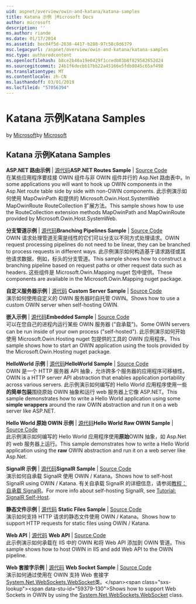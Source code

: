 ```yaml
---
uid: aspnet/overview/owin-and-katana/katana-samples
title: Katana 示例 |Microsoft Docs
author: microsoft
description: ''
ms.author: riande
ms.date: 01/17/2014
ms.assetid: bec04f5d-2638-4417-b288-97c58c8d6379
msc.legacyurl: /aspnet/overview/owin-and-katana/katana-samples
msc.type: authoredcontent
ms.openlocfilehash: b8ce2b40a19e0429f1ccedb03b8f829582652d24
ms.sourcegitcommit: 24b1f6decbb17bb22a45166e5fdb0845c65af498
ms.translationtype: MT
ms.contentlocale: zh-CN
ms.lasthandoff: 03/01/2019
ms.locfileid: "57056394"
---
```

<a name="katana-samples"></a><span data-ttu-id="59379-102">Katana 示例</span><span class="sxs-lookup"><span data-stu-id="59379-102">Katana Samples</span></span>
====================
<span data-ttu-id="59379-103">by [Microsoft](https://github.com/microsoft)</span><span class="sxs-lookup"><span data-stu-id="59379-103">by [Microsoft](https://github.com/microsoft)</span></span>

## <a name="katana-samples"></a><span data-ttu-id="59379-104">Katana 示例</span><span class="sxs-lookup"><span data-stu-id="59379-104">Katana Samples</span></span>

<span data-ttu-id="59379-105">**ASP.NET 路由示例** | [源代码](https://github.com/aspnet/samples/tree/master/samples/aspnet/Katana/AspNetRoutes)</span><span class="sxs-lookup"><span data-stu-id="59379-105">**ASP.NET Routes Sample** | [Source Code](https://github.com/aspnet/samples/tree/master/samples/aspnet/Katana/AspNetRoutes)</span></span>  
<span data-ttu-id="59379-106">在某些应用程序要挂接 OWIN 组件与非 OWIN 组件并行的 Asp.Net 路由表中。</span><span class="sxs-lookup"><span data-stu-id="59379-106">In some applications you will want to hook up OWIN components in the Asp.Net route table side by side with non-OWIN components.</span></span> <span data-ttu-id="59379-107">此示例演示如何使用 MapOwinPath 和提供的 Microsoft.Owin.Host.SystemWeb MapOwinRoute RouteCollection 扩展方法。</span><span class="sxs-lookup"><span data-stu-id="59379-107">This sample shows how to use the RouteCollection extension methods MapOwinPath and MapOwinRoute provided by Microsoft.Owin.Host.SystemWeb.</span></span>

<span data-ttu-id="59379-108">**分支管道示例** | [源代码](https://github.com/aspnet/samples/tree/master/samples/aspnet/Katana/BranchingPipelines)</span><span class="sxs-lookup"><span data-stu-id="59379-108">**Branching Pipelines Sample** | [Source Code](https://github.com/aspnet/samples/tree/master/samples/aspnet/Katana/BranchingPipelines)</span></span>  
<span data-ttu-id="59379-109">OWIN 请求处理管道无需是线性的它们可以分支以不同方式处理请求。</span><span class="sxs-lookup"><span data-stu-id="59379-109">OWIN request processing pipelines do not need to be linear, they can be branched to process requests in different ways.</span></span> <span data-ttu-id="59379-110">此示例演示如何构造基于请求路径或其他请求数据，例如，标头的分支管道。</span><span class="sxs-lookup"><span data-stu-id="59379-110">This sample shows how to construct a branching pipeline based on request paths or other request data such as headers.</span></span> <span data-ttu-id="59379-111">这些组件是 Microsoft.Owin.Mapping nuget 包中提供。</span><span class="sxs-lookup"><span data-stu-id="59379-111">These components are available in the Microsoft.Owin.Mapping nuget package.</span></span>

<span data-ttu-id="59379-112">**自定义服务器示例** | [源代码](https://github.com/aspnet/samples/tree/master/samples/aspnet/Katana/CustomServer) </span><span class="sxs-lookup"><span data-stu-id="59379-112">**Custom Server Sample** | [Source Code](https://github.com/aspnet/samples/tree/master/samples/aspnet/Katana/CustomServer) </span></span>  
<span data-ttu-id="59379-113">演示如何使用自定义的 OWIN 服务器时自托管 OWIN。</span><span class="sxs-lookup"><span data-stu-id="59379-113">Shows how to use a custom OWIN server when self-hosting OWIN.</span></span>

<span data-ttu-id="59379-114">**嵌入示例** | [源代码](https://github.com/aspnet/samples/tree/master/samples/aspnet/Katana/Embedded)</span><span class="sxs-lookup"><span data-stu-id="59379-114">**Embedded Sample** | [Source Code](https://github.com/aspnet/samples/tree/master/samples/aspnet/Katana/Embedded)</span></span>  
<span data-ttu-id="59379-115">可以在您自己的进程内运行某些 OWIN 服务器 (&quot;自承载&quot;)。</span><span class="sxs-lookup"><span data-stu-id="59379-115">Some OWIN servers can be run inside of your own process (&quot;self-hosted&quot;).</span></span> <span data-ttu-id="59379-116">此示例演示如何开始使用 Microsoft.Owin.Hosting nuget 包提供的工具的 OWIN 应用程序。</span><span class="sxs-lookup"><span data-stu-id="59379-116">This sample shows how to start an OWIN application using the tools provided by the Microsoft.Owin.Hosting nuget package.</span></span>

<span data-ttu-id="59379-117">**HelloWorld 示例** | [源代码](https://github.com/aspnet/samples/tree/master/samples/aspnet/Katana/HelloWorld)</span><span class="sxs-lookup"><span data-stu-id="59379-117">**HelloWorld Sample** | [Source Code](https://github.com/aspnet/samples/tree/master/samples/aspnet/Katana/HelloWorld)</span></span>  
<span data-ttu-id="59379-118">OWIN 是一个 HTTP 服务器 API 抽象，允许跨多个服务器的应用程序可移植性。</span><span class="sxs-lookup"><span data-stu-id="59379-118">OWIN is a HTTP server API abstraction that enables application portability across various servers.</span></span> <span data-ttu-id="59379-119">此示例演示如何编写的 Hello World 应用程序使用一些**的简单包装**围绕原始 OWIN 抽象和运行 web 服务器上它像 ASP.NET。</span><span class="sxs-lookup"><span data-stu-id="59379-119">This sample demonstrates how to write a Hello World application using some **simple wrappers** around the raw OWIN abstraction and run it on a web server like ASP.NET.</span></span>

<span data-ttu-id="59379-120">**Hello World 原始 OWIN 示例** | [源代码](https://github.com/aspnet/samples/tree/master/samples/aspnet/Katana/HelloWorldRawOwin)</span><span class="sxs-lookup"><span data-stu-id="59379-120">**Hello World Raw OWIN Sample** | [Source Code](https://github.com/aspnet/samples/tree/master/samples/aspnet/Katana/HelloWorldRawOwin)</span></span>  
<span data-ttu-id="59379-121">此示例演示如何编写的 Hello World 应用程序使用**原始**OWIN 抽象，如 Asp.Net 的 web 服务器上运行。</span><span class="sxs-lookup"><span data-stu-id="59379-121">This sample demonstrates how to write a Hello World application using the **raw** OWIN abstraction and run it on a web server like Asp.Net.</span></span>

<span data-ttu-id="59379-122">**SignalR 示例** | [源代码](https://github.com/aspnet/samples/tree/master/samples/aspnet/Katana/SignalR)</span><span class="sxs-lookup"><span data-stu-id="59379-122">**SignalR Sample** | [Source Code](https://github.com/aspnet/samples/tree/master/samples/aspnet/Katana/SignalR)</span></span>  
<span data-ttu-id="59379-123">演示如何自承载 SignalR 使用 OWIN / Katana。</span><span class="sxs-lookup"><span data-stu-id="59379-123">Shows how to self-host SignalR using OWIN / Katana.</span></span> <span data-ttu-id="59379-124">有关自承载 SignalR 的详细信息，请参阅[教程：自承载 SignalR](../../../signalr/overview/deployment/tutorial-signalr-self-host.md)。</span><span class="sxs-lookup"><span data-stu-id="59379-124">For more info about self-hosting SignalR, see [Tutorial: SignalR Self-Host](../../../signalr/overview/deployment/tutorial-signalr-self-host.md).</span></span>

<span data-ttu-id="59379-125">**静态文件示例** | [源代码](https://github.com/aspnet/samples/tree/master/samples/aspnet/Katana/StaticFilesSample) </span><span class="sxs-lookup"><span data-stu-id="59379-125">**Static Files Sample** | [Source Code](https://github.com/aspnet/samples/tree/master/samples/aspnet/Katana/StaticFilesSample) </span></span>  
<span data-ttu-id="59379-126">演示如何支持 HTTP 请求的静态文件使用 OWIN / Katana。</span><span class="sxs-lookup"><span data-stu-id="59379-126">Shows how to support HTTP requests for static files using OWIN / Katana.</span></span>

<span data-ttu-id="59379-127">**Web API** | [源代码](https://github.com/aspnet/samples/tree/master/samples/aspnet/Katana/WebApi) </span><span class="sxs-lookup"><span data-stu-id="59379-127">**Web API** | [Source Code](https://github.com/aspnet/samples/tree/master/samples/aspnet/Katana/WebApi) </span></span>  
<span data-ttu-id="59379-128">此示例演示如何承载在 IIS 中的 OWIN 和将 Web API 添加到 OWIN 管道。</span><span class="sxs-lookup"><span data-stu-id="59379-128">This sample shows how to host OWIN in IIS and add Web API to the OWIN pipeline.</span></span>

<span data-ttu-id="59379-129">**Web 套接字示例** | [源代码](https://github.com/aspnet/samples/tree/master/samples/aspnet/Katana/WebSocketSample) </span><span class="sxs-lookup"><span data-stu-id="59379-129">**Web Socket Sample** | [Source Code](https://github.com/aspnet/samples/tree/master/samples/aspnet/Katana/WebSocketSample) </span></span>  
<span data-ttu-id="59379-130">演示如何通过使用在 OWIN 支持 Web 套接字[System.Net.WebSockets.WebSocket](https://msdn.microsoft.com/library/system.net.websockets.websocket(v=vs.110).aspx)类。</span><span class="sxs-lookup"><span data-stu-id="59379-130">Shows how to support Web Sockets in OWIN by using the [System.Net.WebSockets.WebSocket](https://msdn.microsoft.com/library/system.net.websockets.websocket(v=vs.110).aspx) class.</span></span>
